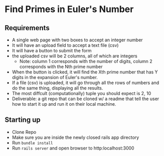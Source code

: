 # Find Primes in Euler's Number

## Requirements
- A single web page with two boxes to accept an integer number
- It will have an upload field to accept a text file (csv)
- It will have a button to submit the form
- the uploaded csv will be 2 columns, all of which are integers
  - Note: column 1 corresponds with the number of digits, column 2 corresponds with the Nth prime number
- When the button is clicked, it will find the Xth prime number that has Y digits in the expansion of Euler's number.
- If a file (csv) is uploaded, it will go through all the rows of numbers and do the same thing, displaying all the results.
- The most diffcult (computationally) tuple you should expect is 2, 10
- Deliverable: a git repo that can be cloned w/ a readme that tell the user how to start it up and run it on their local machine.

## Starting up
- Clone Repo
- Make sure you are inside the newly closed rails app directory
- Run ```bundle install```
- Run ```rails server``` and open browser to http:localhost:3000
